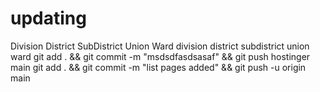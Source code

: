 # updating
Division
District
SubDistrict
Union
Ward
division
district
subdistrict
union
ward
git add . && git commit -m "msdsdfasdsasaf" && git push hostinger main
git add . && git commit -m "list pages added" && git push -u origin main